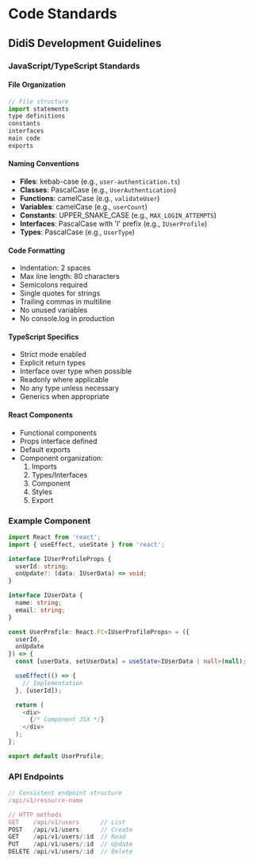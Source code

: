 # Code Standards
## DidiS Development Guidelines

### JavaScript/TypeScript Standards

#### File Organization
```javascript
// File structure
import statements
type definitions
constants
interfaces
main code
exports
```

#### Naming Conventions
- **Files**: kebab-case (e.g., `user-authentication.ts`)
- **Classes**: PascalCase (e.g., `UserAuthentication`)
- **Functions**: camelCase (e.g., `validateUser`)
- **Variables**: camelCase (e.g., `userCount`)
- **Constants**: UPPER_SNAKE_CASE (e.g., `MAX_LOGIN_ATTEMPTS`)
- **Interfaces**: PascalCase with 'I' prefix (e.g., `IUserProfile`)
- **Types**: PascalCase (e.g., `UserType`)

#### Code Formatting
- Indentation: 2 spaces
- Max line length: 80 characters
- Semicolons required
- Single quotes for strings
- Trailing commas in multiline
- No unused variables
- No console.log in production

#### TypeScript Specifics
- Strict mode enabled
- Explicit return types
- Interface over type when possible
- Readonly where applicable
- No any type unless necessary
- Generics when appropriate

#### React Components
- Functional components
- Props interface defined
- Default exports
- Component organization:
  1. Imports
  2. Types/Interfaces
  3. Component
  4. Styles
  5. Export

### Example Component
```typescript
import React from 'react';
import { useEffect, useState } from 'react';

interface IUserProfileProps {
  userId: string;
  onUpdate?: (data: IUserData) => void;
}

interface IUserData {
  name: string;
  email: string;
}

const UserProfile: React.FC<IUserProfileProps> = ({
  userId,
  onUpdate
}) => {
  const [userData, setUserData] = useState<IUserData | null>(null);

  useEffect(() => {
    // Implementation
  }, [userId]);

  return (
    <div>
      {/* Component JSX */}
    </div>
  );
};

export default UserProfile;
```

### API Endpoints
```typescript
// Consistent endpoint structure
/api/v1/resource-name

// HTTP methods
GET    /api/v1/users      // List
POST   /api/v1/users      // Create
GET    /api/v1/users/:id  // Read
PUT    /api/v1/users/:id  // Update
DELETE /api/v1/users/:id  // Delete
```
